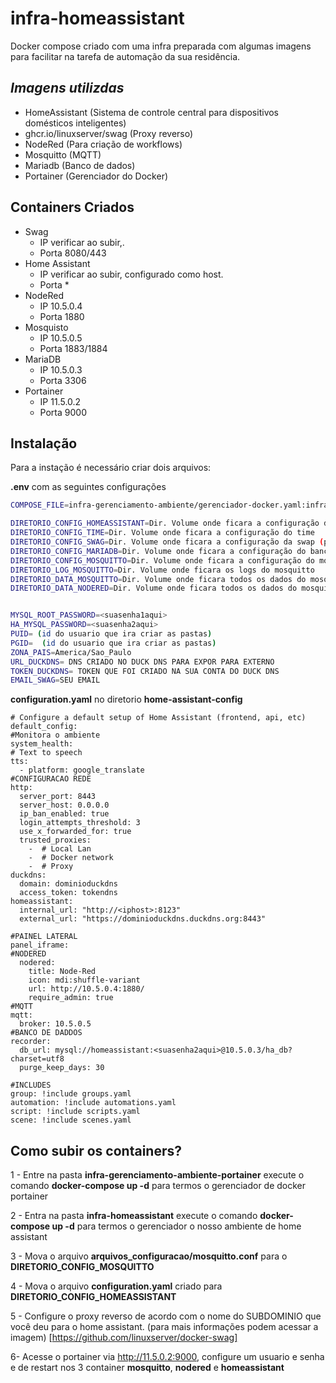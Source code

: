 # infra-homeassistant
Docker compose criado com uma infra preparada com algumas imagens para facilitar na tarefa de automação da sua residência.

## _Imagens utilizdas_
- HomeAssistant (Sistema de controle central para dispositivos domésticos inteligentes)
- ghcr.io/linuxserver/swag (Proxy reverso)
- NodeRed (Para criação de workflows)
- Mosquitto (MQTT)
- Mariadb (Banco de dados)
- Portainer (Gerenciador do Docker)

## Containers Criados

* Swag
  * IP verificar ao subir,.
  * Porta 8080/443
* Home Assistant
  * IP verificar ao subir, configurado como host.
  * Porta *
* NodeRed
  * IP 10.5.0.4 
  * Porta 1880
* Mosquisto
  * IP 10.5.0.5  
  * Porta 1883/1884
* MariaDB
  * IP 10.5.0.3 
  * Porta 3306
* Portainer
  * IP 11.5.0.2
  * Porta 9000

## Instalação

Para a instação é necessário criar dois arquivos:

**.env** com as seguintes configurações

```sh
COMPOSE_FILE=infra-gerenciamento-ambiente/gerenciador-docker.yaml:infra-homeassistant/home-assistant.yaml

DIRETORIO_CONFIG_HOMEASSISTANT=Dir. Volume onde ficara a configuração do home assistant
DIRETORIO_CONFIG_TIME=Dir. Volume onde ficara a configuração do time
DIRETORIO_CONFIG_SWAG=Dir. Volume onde ficara a configuração da swap (proxy reverso)
DIRETORIO_CONFIG_MARIADB=Dir. Volume onde ficara a configuração do banco de dados
DIRETORIO_CONFIG_MOSQUITTO=Dir. Volume onde ficara a configuração do mosquitto
DIRETORIO_LOG_MOSQUITTO=Dir. Volume onde ficara os logs do mosquitto
DIRETORIO_DATA_MOSQUITTO=Dir. Volume onde ficara todos os dados do mosquitto
DIRETORIO_DATA_NODERED=Dir. Volume onde ficara todos os dados do mosquitto


MYSQL_ROOT_PASSWORD=<suasenha1aqui>
HA_MYSQL_PASSWORD=<suasenha2aqui>
PUID= (id do usuario que ira criar as pastas)
PGID=  (id do usuario que ira criar as pastas)
ZONA_PAIS=America/Sao_Paulo
URL_DUCKDNS= DNS CRIADO NO DUCK DNS PARA EXPOR PARA EXTERNO
TOKEN_DUCKDNS= TOKEN QUE FOI CRIADO NA SUA CONTA DO DUCK DNS
EMAIL_SWAG=SEU EMAIL
```

**configuration.yaml** no diretorio **home-assistant-config**
```
# Configure a default setup of Home Assistant (frontend, api, etc)
default_config:
#Monitora o ambiente
system_health:
# Text to speech
tts:
  - platform: google_translate
#CONFIGURACAO REDE
http:
  server_port: 8443
  server_host: 0.0.0.0
  ip_ban_enabled: true
  login_attempts_threshold: 3
  use_x_forwarded_for: true
  trusted_proxies:
    -  # Local Lan
    -  # Docker network
    -  # Proxy
duckdns:
  domain: dominioduckdns
  access_token: tokendns
homeassistant:
  internal_url: "http://<iphost>:8123"
  external_url: "https://dominioduckdns.duckdns.org:8443"  

#PAINEL LATERAL
panel_iframe:
#NODERED
  nodered:
    title: Node-Red
    icon: mdi:shuffle-variant
    url: http://10.5.0.4:1880/
    require_admin: true
#MQTT
mqtt:
  broker: 10.5.0.5    
#BANCO DE DADDOS 
recorder:
  db_url: mysql://homeassistant:<suasenha2aqui>@10.5.0.3/ha_db?charset=utf8
  purge_keep_days: 30

#INCLUDES
group: !include groups.yaml
automation: !include automations.yaml
script: !include scripts.yaml
scene: !include scenes.yaml  
```


## Como subir os containers?

1 - Entre na pasta **infra-gerenciamento-ambiente-portainer** execute o comando **docker-compose up -d** para termos o gerenciador de docker portainer

2 - Entra na pasta **infra-homeassistant** execute o comando **docker-compose up -d** para termos o gerenciador o nosso ambiente de home assistant

3 - Mova o arquivo **arquivos_configuracao/mosquitto.conf** para o **DIRETORIO_CONFIG_MOSQUITTO**

4 - Mova o arquivo **configuration.yaml** criado  para **DIRETORIO_CONFIG_HOMEASSISTANT**

5 - Configure o proxy reverso de acordo com o nome do SUBDOMINIO que você deu para o home assistant. (para mais informações podem acessar a imagem) [https://github.com/linuxserver/docker-swag]

6- Acesse o portainer via http://11.5.0.2:9000, configure um usuario e senha e de restart nos 3 container **mosquitto**, **nodered** e **homeassistant**


